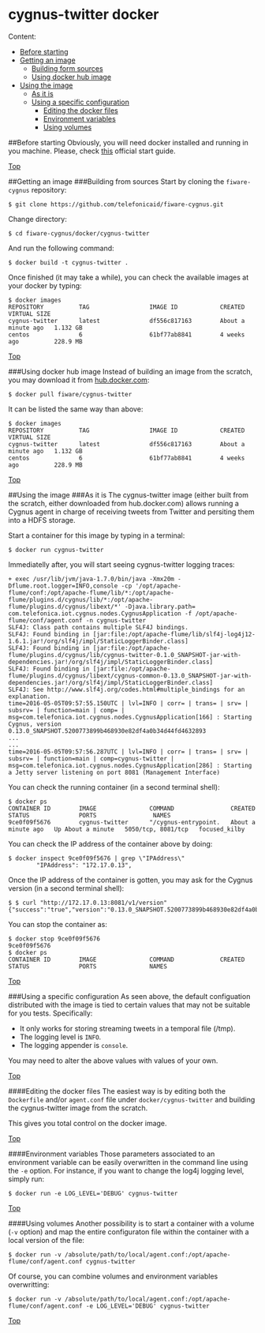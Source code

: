 # <a name="top"></a>cygnus-twitter docker
Content:

* [Before starting](#section1)
* [Getting an image](#section2)
    * [Building form sources](#section2.1)
    * [Using docker hub image](#section2.2)
* [Using the image](#section3)
    * [As it is](#section3.1)
    * [Using a specific configuration](#section3.2)
        * [Editing the docker files](#section3.2.1)
        * [Environment variables](#section3.2.2)
        * [Using volumes](#section3.2.3)

##<a name="section1"></a>Before starting
Obviously, you will need docker installed and running in you machine. Please, check [this](https://docs.docker.com/linux/started/) official start guide.

[Top](#top)

##<a name="section2"></a>Getting an image
###<a name="section2.1"></a>Building from sources
Start by cloning the `fiware-cygnus` repository:

    $ git clone https://github.com/telefonicaid/fiware-cygnus.git

Change directory:

    $ cd fiware-cygnus/docker/cygnus-twitter

And run the following command:

    $ docker build -t cygnus-twitter .

Once finished (it may take a while), you can check the available images at your docker by typing:

```
$ docker images
REPOSITORY          TAG                 IMAGE ID            CREATED              VIRTUAL SIZE
cygnus-twitter      latest              df556c817163        About a minute ago   1.132 GB
centos              6                   61bf77ab8841        4 weeks ago          228.9 MB
```

[Top](#top)

###<a name="section2.2"></a>Using docker hub image
Instead of building an image from the scratch, you may download it from [hub.docker.com](https://hub.docker.com/r/fiware/cygnus-twitter/):

    $ docker pull fiware/cygnus-twitter

It can be listed the same way than above:

```
$ docker images
REPOSITORY          TAG                 IMAGE ID            CREATED              VIRTUAL SIZE
cygnus-twitter      latest              df556c817163        About a minute ago   1.132 GB
centos              6                   61bf77ab8841        4 weeks ago          228.9 MB
```

[Top](#top)

##<a name="section3"></a>Using the image
###<a name="section3.1"></a>As it is
The cygnus-twitter image (either built from the scratch, either downloaded from hub.docker.com) allows running a Cygnus agent in charge of receiving tweets from Twitter and persiting them into a HDFS storage.

Start a container for this image by typing in a terminal:

    $ docker run cygnus-twitter

Immediatelly after, you will start seeing cygnus-twitter logging traces:

```
+ exec /usr/lib/jvm/java-1.7.0/bin/java -Xmx20m -Dflume.root.logger=INFO,console -cp '/opt/apache-flume/conf:/opt/apache-flume/lib/*:/opt/apache-flume/plugins.d/cygnus/lib/*:/opt/apache-flume/plugins.d/cygnus/libext/*' -Djava.library.path= com.telefonica.iot.cygnus.nodes.CygnusApplication -f /opt/apache-flume/conf/agent.conf -n cygnus-twitter
SLF4J: Class path contains multiple SLF4J bindings.
SLF4J: Found binding in [jar:file:/opt/apache-flume/lib/slf4j-log4j12-1.6.1.jar!/org/slf4j/impl/StaticLoggerBinder.class]
SLF4J: Found binding in [jar:file:/opt/apache-flume/plugins.d/cygnus/lib/cygnus-twitter-0.1.0_SNAPSHOT-jar-with-dependencies.jar!/org/slf4j/impl/StaticLoggerBinder.class]
SLF4J: Found binding in [jar:file:/opt/apache-flume/plugins.d/cygnus/libext/cygnus-common-0.13.0_SNAPSHOT-jar-with-dependencies.jar!/org/slf4j/impl/StaticLoggerBinder.class]
SLF4J: See http://www.slf4j.org/codes.html#multiple_bindings for an explanation.
time=2016-05-05T09:57:55.150UTC | lvl=INFO | corr= | trans= | srv= | subsrv= | function=main | comp= | msg=com.telefonica.iot.cygnus.nodes.CygnusApplication[166] : Starting Cygnus, version 0.13.0_SNAPSHOT.5200773899b468930e82df4a0b34d44fd4632893
...
...
time=2016-05-05T09:57:56.287UTC | lvl=INFO | corr= | trans= | srv= | subsrv= | function=main | comp=cygnus-twitter | msg=com.telefonica.iot.cygnus.nodes.CygnusApplication[286] : Starting a Jetty server listening on port 8081 (Management Interface)
```

You can check the running container (in a second terminal shell):

```
$ docker ps
CONTAINER ID        IMAGE               COMMAND                CREATED              STATUS              PORTS                NAMES
9ce0f09f5676        cygnus-twitter      "/cygnus-entrypoint.   About a minute ago   Up About a minute   5050/tcp, 8081/tcp   focused_kilby
```

You can check the IP address of the container above by doing:

```
$ docker inspect 9ce0f09f5676 | grep \"IPAddress\"
        "IPAddress": "172.17.0.13",
```

Once the IP address of the container is gotten, you may ask for the Cygnus version (in a second terminal shell):

```
$ $ curl "http://172.17.0.13:8081/v1/version"
{"success":"true","version":"0.13.0_SNAPSHOT.5200773899b468930e82df4a0b34d44fd4632893"}
```


You can stop the container as:

```
$ docker stop 9ce0f09f5676
9ce0f09f5676
$ docker ps
CONTAINER ID        IMAGE               COMMAND             CREATED             STATUS              PORTS               NAMES
```

[Top](#top)

###<a name="section3.2"></a>Using a specific configuration
As seen above, the default configuation distributed with the image is tied to certain values that may not be suitable for you tests. Specifically:

* It only works for storing streaming tweets in a temporal file (/tmp).
* The logging level is `INFO`.
* The logging appender is `console`.

You may need to alter the above values with values of your own.

[Top](#top)

####<a name="section3.2.1"></a>Editing the docker files
The easiest way is by editing both the `Dockerfile` and/or `agent.conf` file under `docker/cygnus-twitter` and building the cygnus-twitter image from the scratch.

This gives you total control on the docker image.

[Top](#top)

####<a name="section3.2.2"></a>Environment variables
Those parameters associated to an environment variable can be easily overwritten in the command line using the `-e` option. For instance, if you want to change the log4j logging level, simply run:

    $ docker run -e LOG_LEVEL='DEBUG' cygnus-twitter

[Top](#top)

####<a name="section3.2.3"></a>Using volumes
Another possibility is to start a container with a volume (`-v` option) and map the entire configuraton file within the container with a local version of the file:

    $ docker run -v /absolute/path/to/local/agent.conf:/opt/apache-flume/conf/agent.conf cygnus-twitter

Of course, you can combine volumes and environment variables overwritting:

    $ docker run -v /absolute/path/to/local/agent.conf:/opt/apache-flume/conf/agent.conf -e LOG_LEVEL='DEBUG' cygnus-twitter

[Top](#top)
